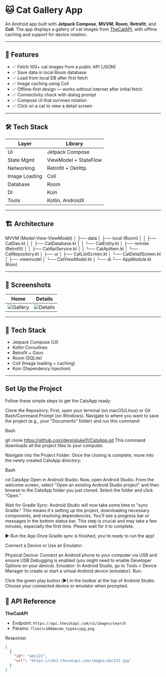 # 🐱 Cat Gallery App

An Android app built with **Jetpack Compose**, **MVVM**, **Room**, **Retrofit**, and **Coil**. The app displays a gallery of cat images from [TheCatAPI](https://thecatapi.com), with offline caching and support for device rotation.

---

## 🚀 Features

- ✅ Fetch 100+ cat images from a public API (JSON)
- ✅ Save data in local Room database
- ✅ Load from local DB after first fetch
- ✅ Image caching using Coil
- ✅ Offline-first design — works without internet after initial fetch
- ✅ Connectivity check with dialog prompt
- ✅ Compose UI that survives rotation
- ✅ Click on a cat to view a detail screen

---

## 🛠️ Tech Stack

| Layer          | Library         |
|----------------|-----------------|
| UI             | Jetpack Compose |
| State Mgmt     | ViewModel + StateFlow |
| Networking     | Retrofit + OkHttp |
| Image Loading  | Coil            |
| Database       | Room            |
| DI             | Koin            |
| Tools          | Kotlin, AndroidX |

---

## 🏗️ Architecture
MVVM (Model-View-ViewModel)
│
├── data
│ ├── local (Room)
│ │ ├── CatDao.kt
│ │ ├── CatDatabase.kt
│ │ └── CatEntity.kt
│ ├── remote (Retrofit)
│ │ ├── CatApiService.kt
│ │ └── CatApiItem.kt
│ └── CatRepository.kt
│
├── ui
│ ├── CatListScreen.kt
│ └── CatDetailScreen.kt
│
├── viewmodel
│ └── CatViewModel.kt
│
└── di
└── AppModule.kt (Koin)


---

## 📲 Screenshots

| Home | Details |
|------|---------|
| ![Gallery](https://github.com/user-attachments/assets/4b08f31f-3727-4ae4-a52e-10401cd6aa73) | ![Details](https://github.com/user-attachments/assets/519e8082-be49-4df7-a060-be8f827d492e) |

---

## 🧰 Tech Stack

- Jetpack Compose (UI)
- Kotlin Coroutines
- Retrofit + Gson
- Room (SQLite)
- Coil (Image loading + caching)
- Koin (Dependency Injection)

---

## Set Up the Project

Follow these simple steps to get the CatsApp ready:

Clone the Repository:
First, open your terminal (on macOS/Linux) or Git Bash/Command Prompt (on Windows). Navigate to where you want to save the project (e.g., your "Documents" folder) and run this command:

Bash

git clone https://github.com/dennisluke11/CatsApp.git
This command downloads all the project files to your computer.

Navigate into the Project Folder:
Once the cloning is complete, move into the newly created CatsApp directory:

Bash

cd CatsApp
Open in Android Studio:
Now, open Android Studio. From the welcome screen, select "Open an existing Android Studio project" and then browse to the CatsApp folder you just cloned. Select the folder and click "Open."

Wait for Gradle Sync:
Android Studio will now take some time to "sync Gradle." This means it's setting up the project, downloading necessary components, and resolving dependencies. You'll see a progress bar or messages in the bottom status bar. This step is crucial and may take a few minutes, especially the first time. Please wait for it to complete.

▶️ Run the App
Once Gradle sync is finished, you're ready to run the app!

Connect a Device or Use an Emulator:

Physical Device: Connect an Android phone to your computer via USB and ensure USB Debugging is enabled (you might need to enable Developer Options on your device).
Emulator: In Android Studio, go to Tools > Device Manager to create or start a virtual Android device (emulator).
Run:


Click the green play button (▶️) in the toolbar at the top of Android Studio. Choose your connected device or emulator when prompted.

## 🔌 API Reference

**TheCatAPI**
- Endpoint: `https://api.thecatapi.com/v1/images/search`
- Params: `?limit=100&mime_types=jpg,png`

Response:
```json
[
  {
    "id": "abc123",
    "url": "https://cdn2.thecatapi.com/images/abc123.jpg"
  }
]

